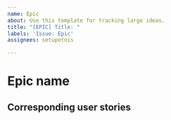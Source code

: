 ```yaml
---
name: Epic
about: Use this template for tracking large ideas.
title: "[EPIC] Title: "
labels: 'Issue: Epic'
assignees: setupotnis

---
```


# Epic name

## Corresponding user stories
